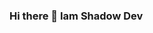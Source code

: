 ### Hi there 👋 Iam Shadow Dev

<!--
**amarochadli92/amarochadli92** is a ✨ _special_ ✨ repository because its `README.md` (this file) appears on your GitHub profile.

Here are some ideas to get you started:

- 👂 My Name Is Amaro Chadli
- 🌱 I’m currently learning Javascript (Apply projects)
- ❤️ I'Love Javascript ...
- 🤔 I’m looking for help with ...
- 💬 Ask me about ...
- 📫 How to reach me: ...
- 😄 Pronouns: ...
- ⚡ Fun fact: ...
-->
